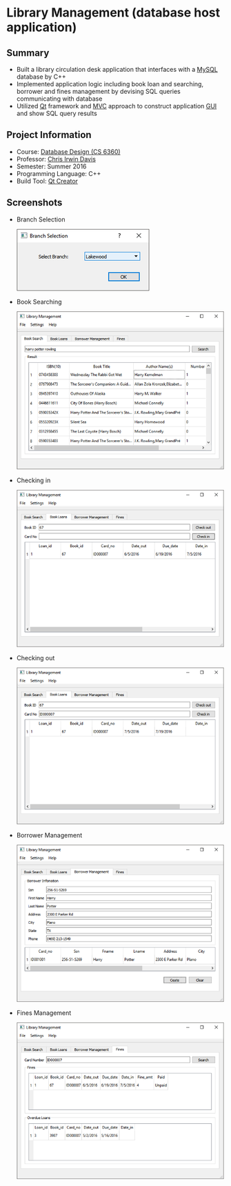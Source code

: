 # Library Management (database host application)

## Summary
  * Built a library circulation desk application that interfaces with a [MySQL][mysql] database by C++
  * Implemented application logic including book loan and searching, borrower and fines management by devising SQL queries communicating with database
  * Utilized [Qt][qt] framework and [MVC][mvc] approach to construct application [GUI][gui] and show SQL query results

## Project Information
  * Course: [Database Design (CS 6360)][dd]
  * Professor: [Chris Irwin Davis][chris]
  * Semester: Summer 2016
  * Programming Language: C++
  * Build Tool: [Qt Creator][qtc]

## Screenshots
  * Branch Selection

    ![Branch Selection][bs]

  * Book Searching

    ![Book Searching][bos]

  * Checking in

    ![Checking in][ci]

  * Checking out

    ![Checking out][co]

  * Borrower Management

    ![Borrower Management][bo]

  * Fines Management

    ![Fines Management][fi]

[mysql]: https://en.wikipedia.org/wiki/MySQL
[qt]: https://en.wikipedia.org/wiki/Qt_(software)
[mvc]: https://en.wikipedia.org/wiki/Model%E2%80%93view%E2%80%93controller
[gui]: https://en.wikipedia.org/wiki/Graphical_user_interface
[ddl]: https://en.wikipedia.org/wiki/Data_definition_language
[dml]: https://en.wikipedia.org/wiki/Data_manipulation_language
[sql]: https://en.wikipedia.org/wiki/SQL
[dd]: https://catalog.utdallas.edu/2016/graduate/courses/cs6360
[chris]: http://cs.utdallas.edu/people/faculty/davis-chris/
[qtc]: https://en.wikipedia.org/wiki/Qt_Creator
[bs]: documents/guide/screenshot/branch_selection.png
[bos]: documents/guide/screenshot/searching.png
[ci]: documents/guide/screenshot/checking_in.png
[co]: documents/guide/screenshot/checking_out.png
[bo]: documents/guide/screenshot/borrower.png
[fi]: documents/guide/screenshot/fines.png

